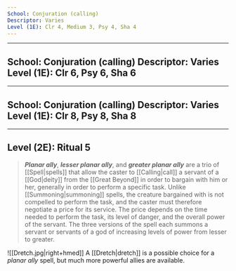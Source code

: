 ```yaml
---
School: Conjuration (calling)
Descriptor: Varies
Level (1E): Clr 4, Medium 3, Psy 4, Sha 4
---
```

---
School: Conjuration (calling)
Descriptor: Varies
Level (1E): Clr 6, Psy 6, Sha 6
---
---
School: Conjuration (calling)
Descriptor: Varies
Level (1E): Clr 8, Psy 8, Sha 8
---
---
Level (2E): Ritual 5
---

> ***Planar ally***, ***lesser planar ally***, and ***greater planar ally*** are a trio of [[Spell|spells]] that allow the caster to [[Calling|call]] a servant of a [[God|deity]] from the [[Great Beyond]] in order to bargain with him or her, generally in order to perform a specific task. Unlike [[Summoning|summoning]] spells, the creature bargained with is not compelled to perform the task, and the caster must therefore negotiate a price for its service. The price depends on the time needed to perform the task, its level of danger, and the overall power of the servant. The three versions of the spell each summons a servant or servants of a god of increasing levels of power from lesser to greater.

![[Dretch.jpg|right+hmed]] 
 A [[Dretch|dretch]] is a possible choice for a *planar ally* spell, but much more powerful allies are available.






